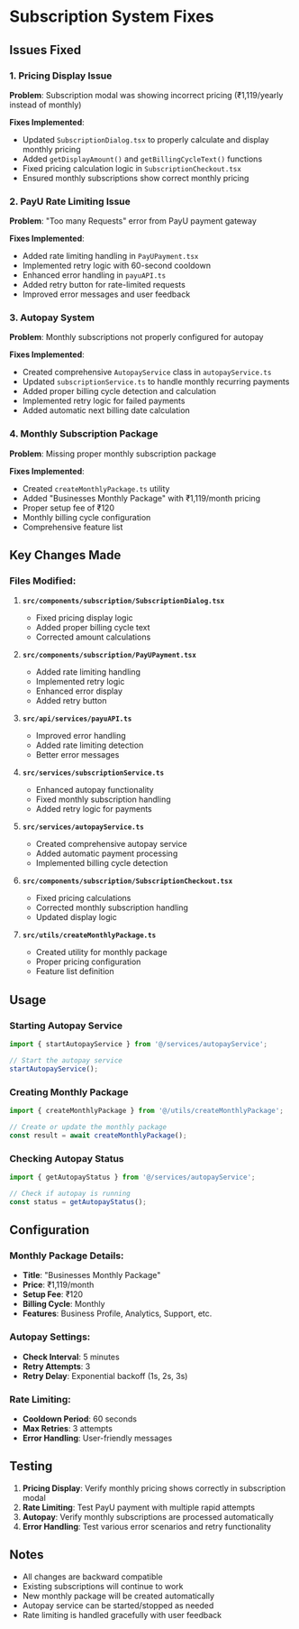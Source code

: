 # Subscription System Fixes

## Issues Fixed

### 1. Pricing Display Issue
**Problem**: Subscription modal was showing incorrect pricing (₹1,119/yearly instead of monthly)

**Fixes Implemented**:
- Updated `SubscriptionDialog.tsx` to properly calculate and display monthly pricing
- Added `getDisplayAmount()` and `getBillingCycleText()` functions
- Fixed pricing calculation logic in `SubscriptionCheckout.tsx`
- Ensured monthly subscriptions show correct monthly pricing

### 2. PayU Rate Limiting Issue
**Problem**: "Too many Requests" error from PayU payment gateway

**Fixes Implemented**:
- Added rate limiting handling in `PayUPayment.tsx`
- Implemented retry logic with 60-second cooldown
- Enhanced error handling in `payuAPI.ts`
- Added retry button for rate-limited requests
- Improved error messages and user feedback

### 3. Autopay System
**Problem**: Monthly subscriptions not properly configured for autopay

**Fixes Implemented**:
- Created comprehensive `AutopayService` class in `autopayService.ts`
- Updated `subscriptionService.ts` to handle monthly recurring payments
- Added proper billing cycle detection and calculation
- Implemented retry logic for failed payments
- Added automatic next billing date calculation

### 4. Monthly Subscription Package
**Problem**: Missing proper monthly subscription package

**Fixes Implemented**:
- Created `createMonthlyPackage.ts` utility
- Added "Businesses Monthly Package" with ₹1,119/month pricing
- Proper setup fee of ₹120
- Monthly billing cycle configuration
- Comprehensive feature list

## Key Changes Made

### Files Modified:

1. **`src/components/subscription/SubscriptionDialog.tsx`**
   - Fixed pricing display logic
   - Added proper billing cycle text
   - Corrected amount calculations

2. **`src/components/subscription/PayUPayment.tsx`**
   - Added rate limiting handling
   - Implemented retry logic
   - Enhanced error display
   - Added retry button

3. **`src/api/services/payuAPI.ts`**
   - Improved error handling
   - Added rate limiting detection
   - Better error messages

4. **`src/services/subscriptionService.ts`**
   - Enhanced autopay functionality
   - Fixed monthly subscription handling
   - Added retry logic for payments

5. **`src/services/autopayService.ts`**
   - Created comprehensive autopay service
   - Added automatic payment processing
   - Implemented billing cycle detection

6. **`src/components/subscription/SubscriptionCheckout.tsx`**
   - Fixed pricing calculations
   - Corrected monthly subscription handling
   - Updated display logic

7. **`src/utils/createMonthlyPackage.ts`**
   - Created utility for monthly package
   - Proper pricing configuration
   - Feature list definition

## Usage

### Starting Autopay Service
```typescript
import { startAutopayService } from '@/services/autopayService';

// Start the autopay service
startAutopayService();
```

### Creating Monthly Package
```typescript
import { createMonthlyPackage } from '@/utils/createMonthlyPackage';

// Create or update the monthly package
const result = await createMonthlyPackage();
```

### Checking Autopay Status
```typescript
import { getAutopayStatus } from '@/services/autopayService';

// Check if autopay is running
const status = getAutopayStatus();
```

## Configuration

### Monthly Package Details:
- **Title**: "Businesses Monthly Package"
- **Price**: ₹1,119/month
- **Setup Fee**: ₹120
- **Billing Cycle**: Monthly
- **Features**: Business Profile, Analytics, Support, etc.

### Autopay Settings:
- **Check Interval**: 5 minutes
- **Retry Attempts**: 3
- **Retry Delay**: Exponential backoff (1s, 2s, 3s)

### Rate Limiting:
- **Cooldown Period**: 60 seconds
- **Max Retries**: 3 attempts
- **Error Handling**: User-friendly messages

## Testing

1. **Pricing Display**: Verify monthly pricing shows correctly in subscription modal
2. **Rate Limiting**: Test PayU payment with multiple rapid attempts
3. **Autopay**: Verify monthly subscriptions are processed automatically
4. **Error Handling**: Test various error scenarios and retry functionality

## Notes

- All changes are backward compatible
- Existing subscriptions will continue to work
- New monthly package will be created automatically
- Autopay service can be started/stopped as needed
- Rate limiting is handled gracefully with user feedback
